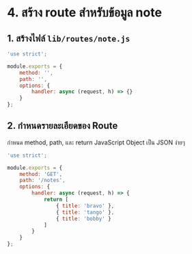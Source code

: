 # 4. สร้าง route สำหรับข้อมูล note

## 1. สร้างไฟล์ `lib/routes/note.js`

```js
'use strict';

module.exports = {
    method: '',
    path: '',
    options: {
        handler: async (request, h) => {}
    }
};
```

## 2. กำหนดรายละเอียดของ Route

กำหนด method, path, และ return JavaScript Object เป็น JSON ง่ายๆ 

```js
'use strict';

module.exports = {
    method: 'GET',
    path: '/notes',
    options: {
        handler: async (request, h) => {
            return [
                { title: 'bravo' },
                { title: 'tango' },
                { title: 'bobby' }
            ]
        }
    }
};
```